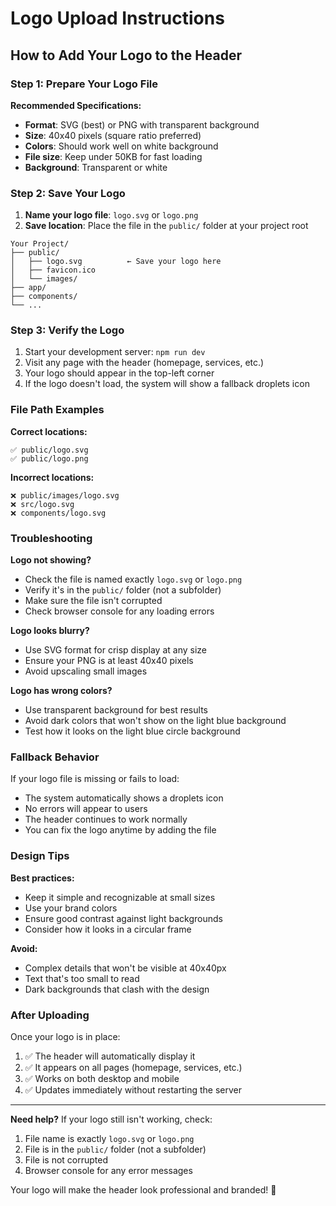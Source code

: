 # Logo Upload Instructions

## How to Add Your Logo to the Header

### Step 1: Prepare Your Logo File

**Recommended Specifications:**
- **Format**: SVG (best) or PNG with transparent background
- **Size**: 40x40 pixels (square ratio preferred)
- **Colors**: Should work well on white background
- **File size**: Keep under 50KB for fast loading
- **Background**: Transparent or white

### Step 2: Save Your Logo

1. **Name your logo file**: `logo.svg` or `logo.png`
2. **Save location**: Place the file in the `public/` folder at your project root

```
Your Project/
├── public/
│   ├── logo.svg          ← Save your logo here
│   ├── favicon.ico
│   └── images/
├── app/
├── components/
└── ...
```

### Step 3: Verify the Logo

1. Start your development server: `npm run dev`
2. Visit any page with the header (homepage, services, etc.)
3. Your logo should appear in the top-left corner
4. If the logo doesn't load, the system will show a fallback droplets icon

### File Path Examples

**Correct locations:**
```
✅ public/logo.svg
✅ public/logo.png
```

**Incorrect locations:**
```
❌ public/images/logo.svg
❌ src/logo.svg
❌ components/logo.svg
```

### Troubleshooting

**Logo not showing?**
- Check the file is named exactly `logo.svg` or `logo.png`
- Verify it's in the `public/` folder (not a subfolder)
- Make sure the file isn't corrupted
- Check browser console for any loading errors

**Logo looks blurry?**
- Use SVG format for crisp display at any size
- Ensure your PNG is at least 40x40 pixels
- Avoid upscaling small images

**Logo has wrong colors?**
- Use transparent background for best results
- Avoid dark colors that won't show on the light blue background
- Test how it looks on the light blue circle background

### Fallback Behavior

If your logo file is missing or fails to load:
- The system automatically shows a droplets icon
- No errors will appear to users
- The header continues to work normally
- You can fix the logo anytime by adding the file

### Design Tips

**Best practices:**
- Keep it simple and recognizable at small sizes
- Use your brand colors
- Ensure good contrast against light backgrounds
- Consider how it looks in a circular frame

**Avoid:**
- Complex details that won't be visible at 40x40px
- Text that's too small to read
- Dark backgrounds that clash with the design

### After Uploading

Once your logo is in place:
1. ✅ The header will automatically display it
2. ✅ It appears on all pages (homepage, services, etc.)
3. ✅ Works on both desktop and mobile
4. ✅ Updates immediately without restarting the server

---

**Need help?** If your logo still isn't working, check:
1. File name is exactly `logo.svg` or `logo.png`
2. File is in the `public/` folder (not a subfolder)
3. File is not corrupted
4. Browser console for any error messages

Your logo will make the header look professional and branded! 🎨
